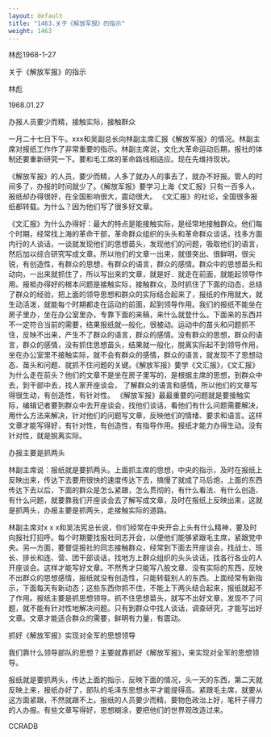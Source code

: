 ```yaml
---
layout: default
title: "1463.关于《解放军报》的指示"
weight: 1463
---
```


林彪1968-1-27

关于《解放军报》的指示

林彪

1968.01.27

办报人员要少而精，接触实际，接触群众

一月二十七日下午。xxx和吴副总长向林副主席汇报《解放军报》的情况。林副主席对报纸工作作了非常重要的指示。林副主席说，文化大革命运动后期，报社的体制还要重新研究一下。要和毛工席的革命路线相适应。现在先维持现状。

《解放军报》的人员，要少而精，人多了就办人的事去了，就办不好报。管人的时间多了，办报的时间就少了。《解放军报》要学习上海《文汇报》只有一百多人，报纸却办得很好，在全国影响很大，震动很大。 《文汇报》的社论，全国很多报纸都转载。为什么？因为他们写了很多好文章。

《文汇报》为什么办得好：最大的特点是能接触实际，是经常地接触群众。他们每个时期，经常找上海的革命干部，革命群众组织的头头和革命群众谈话，找多方面内行的人谈话，一谈就发现他们的思想苗头，发现他们的问题，吸取他们的语言，然后加以综合研究写成文章。所以他们的文章一出来，就很突出、很鲜明，很尖锐，有创造性，有群众的思想，有群众的语言，群众的感情。群众中的思想苗头和动向，一出来就抓住了，所以写出来的文章，就是好．就走在前面，就能起领导作用。报柢办得好的根本问题是接触实际，接触群众，及时抓住了下面的动态，总结了群众的经验，把上面的领导思想和群众的实际结合起来了，报纸的作用就大，就生动活泼，就能每个时期都走在运动的前面，起到领导作用。我们的报纸不能坐在房子里办，坐在办公室里办，专靠下面的来稿，来什么就登什么。下面来的东西并不一定符合当前的需要，结果报纸就—般化，很被动。运动中的苗头和问题抓不住，反映不出来，产生不了群众的语言，群众的感情。没有群众的思想，群众的语言，群众的感情，没有抓住思想苗头，结果就一般化，脱离实际起不到领导作用，坐在办公室里不接触实际，就不会有群众的感情，群众的语言，就发现不了思想动态、苗头和问题、就抓不住问题的关键。《解放军报》要学《文汇报》，《文汇报》为什么走在前头？他们的文章不是坐在房子里写的，是根据主席的思想，到群众中去，到干部中去，找人家开座谈会， 了解群众的语言和感情，所以他们的文章写得很生动，有创造性，有针对性。  《解放军报》最最重要的问题就是要接触实际，编辑记者要到群众中去开座谈会，找他们谈话，看他们有什么问题需要解决，用什么方法来解决，针对他们的问题写文章，反映他们的情绪、要求和语言。这样文章才能写得好，有针对性，有创造性，有指导作用。报纸才能力办得生动。没有针对性，就是脱离实际。

办报主要是抓两头

林副主席说：报纸就是要抓两头。上面抓主席的思想，中央的指示，及时在报纸上反映出来，传达下去要用很快的速度传达下去，搞慢了就成了马后炮，上面的东西传达下去以后，下面的群众是怎么紧跟，怎么贯彻的，有什么看法、有什么创造、有什么问题，就要靠我们开座谈会去了解写成文章，及时在报纸上反映出来，这就是抓两头，办报主要是抓两头，走接触实际的道路。

林副主席对x x x和吴法宪总长说，你们经常在中央开会上头有什么精神，要及时向报社打招呼。每个时期要找报社同志开会，以便他们能够紧跟毛主席，紧跟党中央。另—方面，要督促报社的同志接触群众，经常到下面去开座谈会，找战士、班长、排长和连、营、团干部谈话，找地方上群众组织的头头谈话，找各行各业的人开座谈会。这样才能写好文章。不然秀才只能写八股文章、没有实际的东西，反映不出群众的思想感情，报纸就没有创造性，只能转载别人的东西。上面经常有新指示，下面每天有新动态；这些东西你抓不住，不能上下两头结合起来，报纸就起不了作用。报纸主要是抓思想领导。抓不住思想苗头，就写不出好文章，发现不了问题，就不能有针对性地解决问题。只有到群众中找人谈话，调查研究，才能写出好文章。文章才能适合群众的需要，鲜明有力量，有震动。

抓好《解放军报》实现对全军的思想领导

我们靠什么领导部队的思想？主要就靠抓好《解放军报》，来实现对全军的思想领导。

报纸就是要抓两头，传达上面的指示，反映下面的情况，头一天的东西，第二天就反映上来，报纸办好了，部队的毛泽东思想水平才能提得高。紧跟毛主席，就要从这方面紧跟，不然就跟不上。报纸的人员要少而精，要物色政治上好，笔杆子得力的人办报。有些文章写得好，思想糊涂，要把他们的世界观改造过来。

CCRADB

